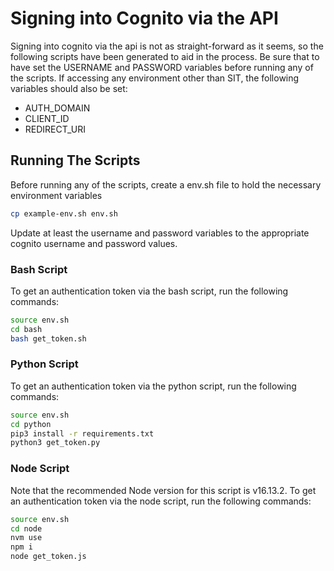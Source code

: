 # Signing into Cognito via the API

Signing into cognito via the api is not as straight-forward as it seems, so the following scripts have been generated to aid in the process. Be sure that to have set the USERNAME and PASSWORD variables before running any of the scripts. If accessing any environment other than SIT, the following variables should also be set:
* AUTH_DOMAIN
* CLIENT_ID
* REDIRECT_URI

## Running The Scripts

Before running any of the scripts, create a env.sh file to hold the necessary environment variables

```bash
cp example-env.sh env.sh
```

Update at least the username and password variables to the appropriate cognito username and password values.

### Bash Script

To get an authentication token via the bash script, run the following commands:

```bash
source env.sh
cd bash
bash get_token.sh
```

### Python Script

To get an authentication token via the python script, run the following commands:

```bash
source env.sh
cd python
pip3 install -r requirements.txt
python3 get_token.py
```

### Node Script

Note that the recommended Node version for this script is v16.13.2. To get an authentication token via the node script, run the following commands:

```bash
source env.sh
cd node
nvm use
npm i
node get_token.js
```